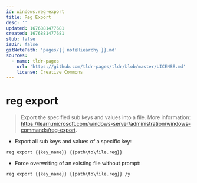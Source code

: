 ```yaml
---
id: windows.reg-export
title: Reg Export
desc: ''
updated: 1676881477681
created: 1676881477681
stub: false
isDir: false
gitNotePath: 'pages/{{ noteHiearchy }}.md'
sources:
  - name: tldr-pages
    url: 'https://github.com/tldr-pages/tldr/blob/master/LICENSE.md'
    license: Creative Commons
---
```

# reg export

> Export the specified sub keys and values into a file.
> More information: <https://learn.microsoft.com/windows-server/administration/windows-commands/reg-export>.

- Export all sub keys and values of a specific key:

`reg export {{key_name}} {{path\to\file.reg}}`

- Force overwriting of an existing file without prompt:

`reg export {{key_name}} {{path\to\file.reg}} /y`

